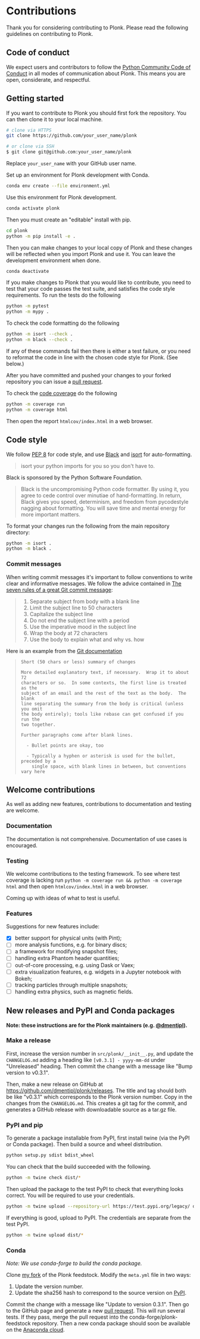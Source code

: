Contributions
=============

Thank you for considering contributing to Plonk. Please read the following guidelines on contributing to Plonk.

Code of conduct
---------------

We expect users and contributors to follow the [Python Community Code of Conduct](https://www.python.org/psf/codeofconduct/) in all modes of communication about Plonk. This means you are open, considerate, and respectful.

Getting started
---------------

If you want to contribute to Plonk you should first fork the repository. You can then clone it to your local machine.

```bash
# clone via HTTPS
git clone https://github.com/your_user_name/plonk

# or clone via SSH
$ git clone git@github.com:your_user_name/plonk
```

Replace `your_user_name` with your GitHub user name.

Set up an environment for Plonk development with Conda.

```bash
conda env create --file environment.yml
```

Use this environment for Plonk development.

```bash
conda activate plonk
```

Then you must create an "editable" install with pip.

```bash
cd plonk
python -m pip install -e .
```

Then you can make changes to your local copy of Plonk and these changes will be reflected when you import Plonk and use it. You can leave the development environment when done.

```bash
conda deactivate
```

If you make changes to Plonk that you would like to contribute, you need to test that your code passes the test suite, and satisfies the code style requirements. To run the tests do the following

```bash
python -m pytest
python -m mypy .
```

To check the code formatting do the following

```bash
python -m isort --check .
python -m black --check .
```

If any of these commands fail then there is either a test failure, or you need to reformat the code in line with the chosen code style for Plonk. (See below.)

After you have committed and pushed your changes to your forked repository you can issue a [pull request](https://github.com/dmentipl/plonk/pull/new/main).

To check the [code coverage](https://en.wikipedia.org/wiki/Code_coverage) do the following

```bash
python -m coverage run
python -m coverage html
```

Then open the report `htmlcov/index.html` in a web browser.

Code style
----------

We follow [PEP 8](https://www.python.org/dev/peps/pep-0008/) for code style, and use [Black](https://github.com/python/black) and [isort](https://github.com/timothycrosley/isort) for auto-formatting.

> isort your python imports for you so you don't have to.

 Black is sponsored by the Python Software Foundation.

> Black is the uncompromising Python code formatter. By using it, you agree to cede control over minutiae of hand-formatting. In return, Black gives you speed, determinism, and freedom from pycodestyle nagging about formatting. You will save time and mental energy for more important matters.

To format your changes run the following from the main repository directory:

```bash
python -m isort .
python -m black .
```

### Commit messages

When writing commit messages it's important to follow conventions to write clear and informative messages. We follow the advice contained in [The seven rules of a great Git commit message](https://chris.beams.io/posts/git-commit/#seven-rules):

> 1. Separate subject from body with a blank line
> 2. Limit the subject line to 50 characters
> 3. Capitalize the subject line
> 4. Do not end the subject line with a period
> 5. Use the imperative mood in the subject line
> 6. Wrap the body at 72 characters
> 7. Use the body to explain what and why vs. how

Here is an example from the [Git documentation](https://git-scm.com/book/ch5-2.html)

> ```git
> Short (50 chars or less) summary of changes
>
> More detailed explanatory text, if necessary.  Wrap it to about 72
> characters or so.  In some contexts, the first line is treated as the
> subject of an email and the rest of the text as the body.  The blank
> line separating the summary from the body is critical (unless you omit
> the body entirely); tools like rebase can get confused if you run the
> two together.
>
> Further paragraphs come after blank lines.
>
>   - Bullet points are okay, too
>
>   - Typically a hyphen or asterisk is used for the bullet, preceded by a
>     single space, with blank lines in between, but conventions vary here
> ```

Welcome contributions
---------------------

As well as adding new features, contributions to documentation and testing are welcome.

### Documentation

The documentation is not comprehensive. Documentation of use cases is encouraged.

### Testing

We welcome contributions to the testing framework. To see where test coverage is lacking run `python -m coverage run && python -m coverage html` and then open `htmlcov/index.html` in a web browser.

Coming up with ideas of what to test is useful.

### Features

Suggestions for new features include:

- [x] better support for physical units (with Pint);
- [ ] more analysis functions, e.g. for binary discs;
- [ ] a framework for modifying snapshot files;
- [ ] handling extra Phantom header quantities;
- [ ] out-of-core processing, e.g. using Dask or Vaex;
- [ ] extra visualization features, e.g. widgets in a Jupyter notebook with Bokeh;
- [ ] tracking particles through multiple snapshots;
- [ ] handling extra physics, such as magnetic fields.

New releases and PyPI and Conda packages
----------------------------------------

**Note: these instructions are for the Plonk maintainers (e.g. [@dmentipl](https://github.com/dmentipl)).**

### Make a release

First, increase the version number in `src/plonk/__init__.py`, and update the `CHANGELOG.md` adding a heading like `[v0.3.1] - yyyy-mm-dd` under "Unreleased" heading. Then commit the change with a message like "Bump version to v0.3.1".

Then, make a new release on GitHub at <https://github.com/dmentipl/plonk/releases>. The title and tag should both be like "v0.3.1" which corresponds to the Plonk version number. Copy in the changes from the `CHANGELOG.md`. This creates a git tag for the commit, and generates a GitHub release with downloadable source as a tar.gz file.

### PyPI and pip

To generate a package installable from PyPI, first install twine (via the PyPI or Conda package). Then build a source and wheel distribution.

```bash
python setup.py sdist bdist_wheel
```

You can check that the build succeeded with the following.

```bash
python -m twine check dist/*
```

Then upload the package to the test PyPI to check that everything looks correct. You will be required to use your credentials.

```bash
python -m twine upload --repository-url https://test.pypi.org/legacy/ dist/*
```

If everything is good, upload to PyPI. The credentials are separate from the test PyPI.

```bash
python -m twine upload dist/*
```

### Conda

*Note: We use conda-forge to build the conda package.*

Clone [my fork](https://github.com/dmentipl/plonk-feedstock) of the Plonk feedstock. Modify the `meta.yml` file in two ways:

1. Update the version number.
2. Update the sha256 hash to correspond to the source version on [PyPI](https://pypi.org/project/plonk/).

Commit the change with a message like "Update to version 0.3.1". Then go to the GitHub page and generate a new [pull request](https://github.com/dmentipl/plonk-feedstock/pull/new/main). This will run several tests. If they pass, merge the pull request into the conda-forge/plonk-feedstock repository. Then a new conda package should soon be available on the [Anaconda cloud](https://anaconda.org/conda-forge/plonk).

